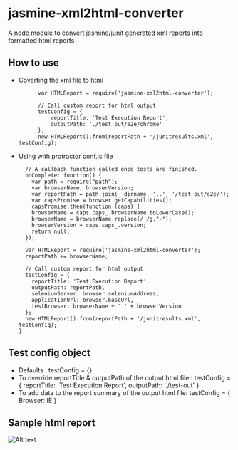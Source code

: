jasmine-xml2html-converter
=================================

A node module to convert jasmine/junit generated xml reports into formatted html reports

How to use
----------------------------------
* Coverting the xml file to html

  			var HTMLReport = require('jasmine-xml2html-converter');

    		// Call custom report for html output
    		testConfig = {
      			reportTitle: 'Test Execution Report',
      			outputPath: './test_out/e2e/chrome'
    		};
    		new HTMLReport().from(reportPath + '/junitresults.xml', testConfig);

* Using with protractor conf.js file

        // A callback function called once tests are finished.
        onComplete: function() {
          var path = require("path");
          var browserName, browserVersion;
          var reportPath = path.join(__dirname, '..', '/test_out/e2e/');
          var capsPromise = browser.getCapabilities();
          capsPromise.then(function (caps) {
          browserName = caps.caps_.browserName.toLowerCase();
          browserName = browserName.replace(/ /g,"-");
          browserVersion = caps.caps_.version;
          return null;
        });
        
        var HTMLReport = require('jasmine-xml2html-converter');
        reportPath += browserName;

        // Call custom report for html output
        testConfig = {
          reportTitle: 'Test Execution Report',
          outputPath: reportPath,
          seleniumServer: browser.seleniumAddress,
          applicationUrl: browser.baseUrl,
          testBrowser: browserName + ' ' + browserVersion
        };
        new HTMLReport().from(reportPath + '/junitresults.xml', testConfig);
      }

Test config object
----------------------------------
* Defaults : testConfig = {} 
* To override reportTitle & outputPath of the output html file : testConfig = { reportTitle: 'Test Execution Report', outputPath: './test-out' }
* To add data to the report summary of the output html file: testConfig = { Browser: IE }

Sample html report
----------------------------------
![Alt text](https://github.com/basavanag/jasmine-xml2html-converter/sample_test_report.png?raw=true)


